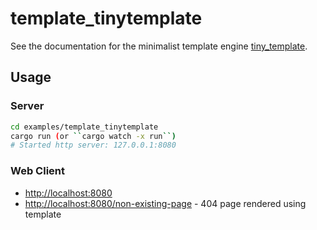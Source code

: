 # template_tinytemplate

See the documentation for the minimalist template engine [tiny_template](https://docs.rs/tinytemplate/1.1.0/tinytemplate/).

## Usage

### Server

```bash
cd examples/template_tinytemplate
cargo run (or ``cargo watch -x run``)
# Started http server: 127.0.0.1:8080
```

### Web Client

- [http://localhost:8080](http://localhost:8080)
- [http://localhost:8080/non-existing-page](http://localhost:8080/non-existing-page) - 404 page rendered using template
